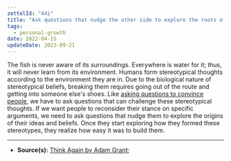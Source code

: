 ```yaml
---
zettelId: "44i"
title: "Ask questions that nudge the other side to explore the roots of their stereotypes"
tags:
  - personal-growth
date: 2022-04-15
updateDate: 2023-09-21
---
```


The fish is never aware of its surroundings. Everywhere is water for it; thus, it will never learn from its environment. Humans form stereotypical thoughts according to the environment they are in. Due to the biological nature of stereotypical beliefs, breaking them requires going out of the route and getting into someone else's shoes. Like [asking questions to convince people](/notes/44h/), we have to ask questions that can challenge these stereotypical thoughts. If we want people to reconsider their stance on specific arguments, we need to ask questions that nudge them to explore the origins of their ideas and beliefs. Once they start exploring how they formed these stereotypes, they realize how easy it was to build them.

---

- **Source(s):** [Think Again by Adam Grant](/books/think-again-by-adam-grant-book-summary-review-and-notes/);
